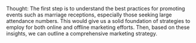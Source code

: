 Thought: The first step is to understand the best practices for promoting events such as marriage receptions, especially those seeking large attendance numbers. This would give us a solid foundation of strategies to employ for both online and offline marketing efforts. Then, based on these insights, we can outline a comprehensive marketing strategy.